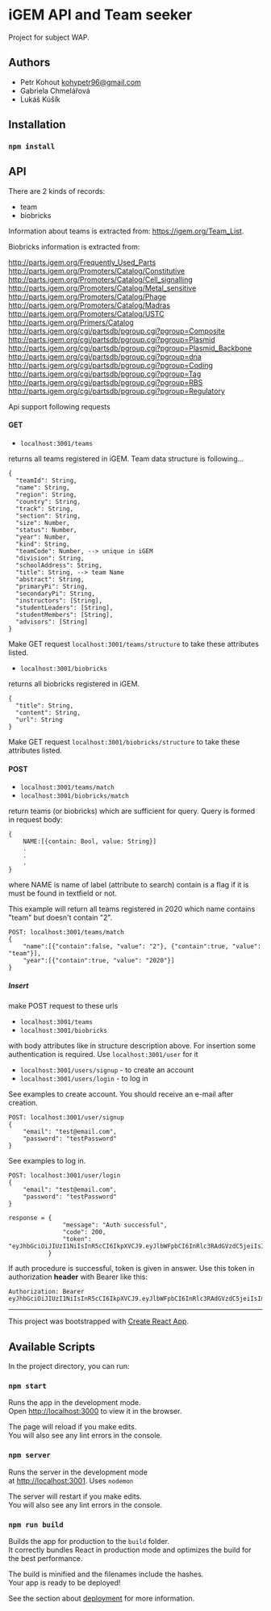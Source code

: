 # iGEM API and Team seeker

Project for subject WAP.

## Authors
* Petr Kohout <kohypetr96@gmail.com>
* Gabriela Chmelářová
* Lukáš Kúšík

## Installation

### `npm install`

## API
There are 2 kinds of records:
- team
- biobricks

Information about teams is extracted from: https://igem.org/Team_List.

Biobricks information is extracted from: 

http://parts.igem.org/Frequently_Used_Parts
http://parts.igem.org/Promoters/Catalog/Constitutive
http://parts.igem.org/Promoters/Catalog/Cell_signalling
http://parts.igem.org/Promoters/Catalog/Metal_sensitive
http://parts.igem.org/Promoters/Catalog/Phage
http://parts.igem.org/Promoters/Catalog/Madras
http://parts.igem.org/Promoters/Catalog/USTC
http://parts.igem.org/Primers/Catalog
http://parts.igem.org/cgi/partsdb/pgroup.cgi?pgroup=Composite
http://parts.igem.org/cgi/partsdb/pgroup.cgi?pgroup=Plasmid
http://parts.igem.org/cgi/partsdb/pgroup.cgi?pgroup=Plasmid_Backbone
http://parts.igem.org/cgi/partsdb/pgroup.cgi?pgroup=dna
http://parts.igem.org/cgi/partsdb/pgroup.cgi?pgroup=Coding
http://parts.igem.org/cgi/partsdb/pgroup.cgi?pgroup=Tag
http://parts.igem.org/cgi/partsdb/pgroup.cgi?pgroup=RBS
http://parts.igem.org/cgi/partsdb/pgroup.cgi?pgroup=Regulatory


Api support following requests
#### GET
- `localhost:3001/teams`

 returns all teams registered in iGEM. Team data structure is following...
 ```     
 {
   "teamId": String,
   "name": String,
   "region": String,
   "country": String,
   "track": String,
   "section": String,
   "size": Number,
   "status": Number,
   "year": Number,
   "kind": String,
   "teamCode": Number, --> unique in iGEM
   "division": String,
   "schoolAddress": String,
   "title": String, --> team Name
   "abstract": String,
   "primaryPi": String,
   "secondaryPi": String,
   "instructors": [String],
   "studentLeaders": [String],
   "studentMembers": [String],
   "advisors": [String]
 }
 ```
Make GET request `localhost:3001/teams/structure` to take these attributes listed.
 
 - `localhost:3001/biobricks`

returns all biobricks registered in iGEM. 
```     
{
  "title": String,
  "content": String,
  "url": String
}
```
Make GET request `localhost:3001/biobricks/structure` to take these attributes listed.

#### POST  

 - `localhost:3001/teams/match`
 - `localhost:3001/biobricks/match`
 
 return teams (or biobricks) which are sufficient for query. Query is formed in request body:
 
```
{
    NAME:[{contain: Bool, value: String}]
    .
    .
    .
}
```
where NAME is name of label (attribute to search)
     contain is a flag if it is must be found in textfield or not.

     
This example will return all teams registered in 2020 which name contains "team" but doesn't contain "2".
```
POST: localhost:3001/teams/match
{
    "name":[{"contain":false, "value": "2"}, {"contain":true, "value": "team"}],
    "year":[{"contain":true, "value": "2020"}]
}
```
##### Insert
make POST request to these urls
- `localhost:3001/teams`
- `localhost:3001/biobricks`

with body attributes like in structure description above.
For insertion some authentication is required.
Use `localhost:3001/user` for it
- `localhost:3001/users/signup` - to create an account
- `localhost:3001/users/login` - to log in

See examples to create account. You should receive an e-mail after creation.
```
POST: localhost:3001/user/signup
{
    "email": "test@email.com",
    "password": "testPassword"
}
```

See examples to log in.
```
POST: localhost:3001/user/login
{
    "email": "test@email.com",
    "password": "testPassword"
}

response = {
               "message": "Auth successful",
               "code": 200,
               "token": "eyJhbGciOiJIUzI1NiIsInR5cCI6IkpXVCJ9.eyJlbWFpbCI6InRlc3RAdGVzdC5jeiIsImlkIjoiMG5LZGFYRUJqVkx4NDluOHdKckYiLCJpYXQiOjE1ODY2MjI4MjgsImV4cCI6MTU4NjYyNjQyOH0.kZZXX0voaiSidBMi0vi2LIvKMNXuRXAzrthUQt3hoKo"
           }
```
If auth procedure is successful, token is given in answer. Use this token in authorization <b>header</b> with Bearer like this:
```
Authorization: Bearer eyJhbGciOiJIUzI1NiIsInR5cCI6IkpXVCJ9.eyJlbWFpbCI6InRlc3RAdGVzdC5jeiIsImlkIjoiMG5LZGFYRUJqVkx4NDluOHdKckYiLCJpYXQiOjE1ODY2MjI4MjgsImV4cCI6MTU4NjYyNjQyOH0.kZZXX0voaiSidBMi0vi2LIvKMNXuRXAzrthUQt3hoKo
``` 

--------------------------------------------
This project was bootstrapped with [Create React App](https://github.com/facebook/create-react-app).

## Available Scripts

In the project directory, you can run:

### `npm start`

Runs the app in the development mode.<br />
Open [http://localhost:3000](http://localhost:3000) to view it in the browser.

The page will reload if you make edits.<br />
You will also see any lint errors in the console.

### `npm server`

Runs the server in the development mode <br />
at [http://localhost:3001](http://localhost:3001).
Uses `nodemon`

The server will restart if you make edits.<br />
You will also see any lint errors in the console.

### `npm run build`

Builds the app for production to the `build` folder.<br />
It correctly bundles React in production mode and optimizes the build for the best performance.

The build is minified and the filenames include the hashes.<br />
Your app is ready to be deployed!

See the section about [deployment](https://facebook.github.io/create-react-app/docs/deployment) for more information.

